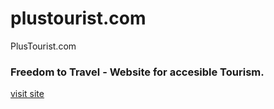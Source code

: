 # plustourist.com
PlusTourist.com

### Freedom to Travel - Website for accesible Tourism.

[visit site](http://plustourist.com)